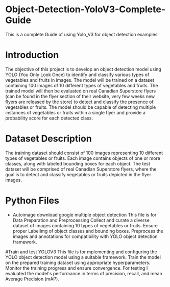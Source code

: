 # Object-Detection-YoloV3-Complete-Guide
This is a complete Guide of using Yolo_V3 for object detection examples

# Introduction
The objective of this project is to develop an object detection model using YOLO (You Only Look Once) to identify and classify various types of vegetables and fruits in images. 
The model will be trained on a dataset containing 100 images of 10 different types of vegetables and fruits. The trained model will then be evaluated on real Canadian Superstore flyers (can be found in the flyer section of their website, very few weeks new flyers are released by the store) to detect and classify the presence of vegetables or fruits. 
The model should be capable of detecting multiple instances of vegetables or fruits within a single flyer and provide a probability score for each detected class.

#  Dataset Description
The training dataset should consist of 100 images representing 10 different types of vegetables or fruits. 
Each image contains objects of one or more classes, along with labeled bounding boxes for each object. 
The test dataset will be comprised of real Canadian Superstore flyers, where the goal is to detect and classify vegetables or fruits depicted in the flyer images.

# Python Files
- Autoimage download google multiple object detection
This file is for Data Preparation and Preprocessing
Collect and curate a diverse dataset of images containing 10 types of vegetables or fruits. Ensure proper LabelImg of object classes and bounding boxes.
Preprocess the images and annotations for compatibility with YOLO object detection framework.

#Train and test YOLOV3
This file is for mplementing and configuring the YOLO object detection model using a suitable framework.
Train the model on the prepared training dataset using appropriate hyperparameters. Monitor the training progress and ensure convergence.
For testing I evaluated the model's performance in terms of precision, recall, and mean Average Precision (mAP).

